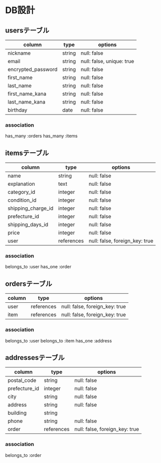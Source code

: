 # DB設計

## usersテーブル

| column                    | type    | options                   |
| ------------------------- | ------- | ------------------------- |
| nickname                  | string  | null: false               |
| email                     | string  | null: false, unique: true |
| encrypted_password        | string  | null: false               |
| first_name                | string  | null: false               |
| last_name                 | string  | null: false               |
| first_name_kana           | string  | null: false               |
| last_name_kana            | string  | null: false               |
| birthday                  | date    | null: false               |

### association
has_many :orders
has_many :items

## itemsテーブル

| column             | type       | options                        |
| ------------------ | ---------- | ------------------------------ |
| name               | string     | null: false                    |
| explanation        | text       | null: false                    |
| category_id        | integer    | null: false                    | 
| condition_id       | integer    | null: false                    |
| shipping_charge_id | integer    | null: false                    |
| prefecture_id      | integer    | null: false                    |
| shipping_days_id   | integer    | null: false                    |
| price              | integer    | null: false                    |
| user               | references | null: false, foreign_key: true |

### association
belongs_to :user
has_one :order

## ordersテーブル

| column        | type       | options                        |
| ------------- | ---------- | ------------------------------ |
| user          | references | null: false, foreign_key: true |
| item          | references | null: false, foreign_key: true |

### association 
belongs_to :user
belongs_to :item
has_one :address

## addressesテーブル

| column             | type       | options                        |
| ------------------ | ---------- | ------------------------------ |
| postal_code        | string     | null: false                    |
| prefecture_id      | integer    | null: false                    |
| city               | string     | null: false                    | 
| address            | string     | null: false                    | 
| building           | string     |                                |
| phone              | string     | null: false                    |
| order              | references | null: false, foreign_key: true |

### association
belongs_to :order

